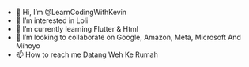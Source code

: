 - 👋 Hi, I’m @LearnCodingWithKevin
- 👀 I’m interested in Loli
- 🌱 I’m currently learning Flutter & Html
- 💞️ I’m looking to collaborate on Google, Amazon, Meta, Microsoft And Mihoyo
- 📫 How to reach me Datang Weh Ke Rumah

<!---
LearnCodingWithKevin/LearnCodingWithKevin is a ✨ special ✨ repository because its `README.md` (this file) appears on your GitHub profile.
You can click the Preview link to take a look at your changes.
--->
